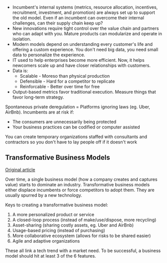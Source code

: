 * Incumbent's internal systems (metrics, resource allocation, incentives, recruitment, investment, and promotion) are always set up to support the old model. Even if an incumbent can overcome their internal challenges, can their supply chain keep up?
* New innovations require tight control over the value chain and partners who can adapt with you. Mature products can modularize and operate in isolation.
* Modern models depend on understanding every customer's life and offering a custom experience. You don't need big data, you need small data to personalize the experience.
* IT used to help enterprises become more efficient. Now, it helps newcomers scale up and have closer relationships with customers.
* Data is:
    * Scalable - Moreso than physical production
    * Defensible - Hard for a competitor to replicate
    * Reinforcable - Better over time for free
* Output-based metrics favor traditional execution. Measure things that favor long-term strategy.

Spontaneous private deregulation = Platforms ignoring laws (eg. Uber, AirBnb). Incumbents are at risk if:
* The consumers are unnecessarily being protected
* Your business practices can be codified or computer assisted

You can create temporary organizations staffed with consultants and contractors so you don't have to lay people off if it doesn't work

## Transformative Business Models

[Original article](https://hbr.org/2016/10/the-transformative-business-model)

Over time, a single business model (how a company creates and captures value) starts to dominate an industry. Transformative business models either displace incumbents or force competitors to adopt them. They are usually spurred by a new technology.

Keys to creating a transformative business model:

1. A more personalized product or service
2. A closed-loop process (instead of make/use/dispose, more recycling)
3. Asset-sharing (sharing costly assets, eg. Uber and AirBnb)
4. Usage-based pricing (instead of purchasing)
5. More collaborative ecosystem (allows for risks to be shared easier)
6. Agile and adaptive organizations

These all link a tech trend with a market need. To be successful, a business model should hit at least 3 of the 6 features.

